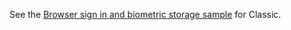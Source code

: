 See the [Browser sign in and biometric storage sample](https://github.com/okta/samples-ios/tree/legacy-samples/browser-sign-in-and-biometric-storage) for Classic.
